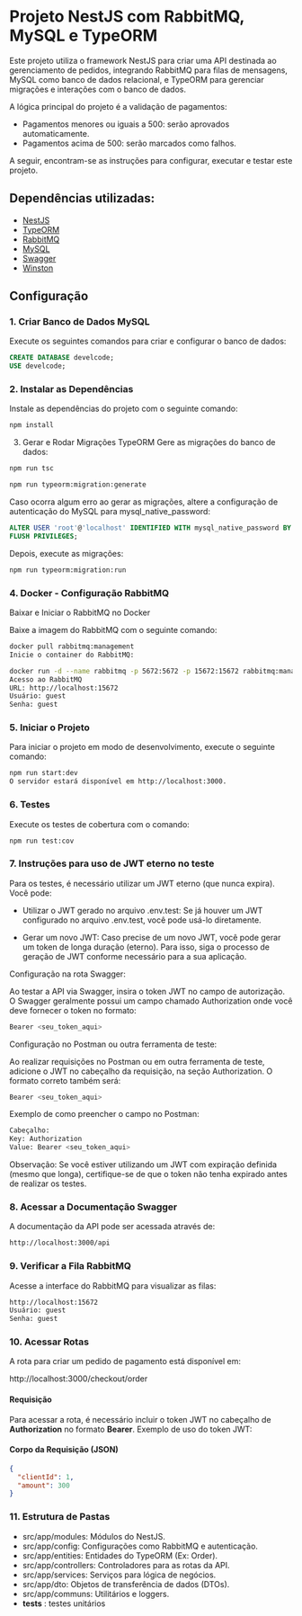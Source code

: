 # Projeto NestJS com RabbitMQ, MySQL e TypeORM

Este projeto utiliza o framework NestJS para criar uma API destinada ao gerenciamento de pedidos, integrando RabbitMQ para filas de mensagens, MySQL como banco de dados relacional, e TypeORM para gerenciar migrações e interações com o banco de dados.

A lógica principal do projeto é a validação de pagamentos:

- Pagamentos menores ou iguais a 500: serão aprovados automaticamente.
- Pagamentos acima de 500: serão marcados como falhos.

A seguir, encontram-se as instruções para configurar, executar e testar este projeto.

## Dependências utilizadas:

- [NestJS](https://nestjs.com/)
- [TypeORM](https://typeorm.io/)
- [RabbitMQ](https://www.rabbitmq.com/)
- [MySQL](https://www.mysql.com/)
- [Swagger](https://swagger.io/)
- [Winston](https://github.com/winstonjs/winston)

## Configuração

### 1. Criar Banco de Dados MySQL

Execute os seguintes comandos para criar e configurar o banco de dados:

```sql
CREATE DATABASE develcode;
USE develcode;
```

### 2. Instalar as Dependências

Instale as dependências do projeto com o seguinte comando:

```bash
npm install
```

3. Gerar e Rodar Migrações TypeORM
Gere as migrações do banco de dados:

```bash
npm run tsc
```

```bash
npm run typeorm:migration:generate
```

Caso ocorra algum erro ao gerar as migrações, altere a configuração de autenticação do MySQL para mysql_native_password:

```sql
ALTER USER 'root'@'localhost' IDENTIFIED WITH mysql_native_password BY 'admin';
FLUSH PRIVILEGES;
```

Depois, execute as migrações:
```bash
npm run typeorm:migration:run
```

### 4. Docker - Configuração RabbitMQ

Baixar e Iniciar o RabbitMQ no Docker

Baixe a imagem do RabbitMQ com o seguinte comando:

```bash
docker pull rabbitmq:management
Inicie o container do RabbitMQ:
```

```bash
docker run -d --name rabbitmq -p 5672:5672 -p 15672:15672 rabbitmq:management
Acesso ao RabbitMQ
URL: http://localhost:15672
Usuário: guest
Senha: guest
```

### 5. Iniciar o Projeto
Para iniciar o projeto em modo de desenvolvimento, execute o seguinte comando:

```bash
npm run start:dev
O servidor estará disponível em http://localhost:3000.
```

### 6. Testes
Execute os testes de cobertura com o comando:

```bash
npm run test:cov
```

### 7. Instruções para uso de JWT eterno no teste

Para os testes, é necessário utilizar um JWT eterno (que nunca expira). Você pode:

- Utilizar o JWT gerado no arquivo .env.test: Se já houver um JWT configurado no arquivo .env.test, você pode usá-lo diretamente.

- Gerar um novo JWT: Caso precise de um novo JWT, você pode gerar um token de longa duração (eterno). Para isso, siga o processo de geração de JWT conforme necessário para a sua aplicação.

Configuração na rota Swagger:

Ao testar a API via Swagger, insira o token JWT no campo de autorização. O Swagger geralmente possui um campo chamado Authorization onde você deve fornecer o token no formato:

```bash
Bearer <seu_token_aqui>
```

Configuração no Postman ou outra ferramenta de teste:

Ao realizar requisições no Postman ou em outra ferramenta de teste, adicione o JWT no cabeçalho da requisição, na seção Authorization. O formato correto também será:

```bash
Bearer <seu_token_aqui>
```

Exemplo de como preencher o campo no Postman:

```bash
Cabeçalho:
Key: Authorization
Value: Bearer <seu_token_aqui>
```

Observação:
Se você estiver utilizando um JWT com expiração definida (mesmo que longa), certifique-se de que o token não tenha expirado antes de realizar os testes.

### 8. Acessar a Documentação Swagger
A documentação da API pode ser acessada através de:

```bash
http://localhost:3000/api
```

### 9. Verificar a Fila RabbitMQ
Acesse a interface do RabbitMQ para visualizar as filas:

```bash
http://localhost:15672
Usuário: guest
Senha: guest
```

### 10. Acessar Rotas

A rota para criar um pedido de pagamento está disponível em:

http://localhost:3000/checkout/order

#### Requisição

Para acessar a rota, é necessário incluir o token JWT no cabeçalho de **Authorization** no formato **Bearer**. Exemplo de uso do token JWT:


#### Corpo da Requisição (JSON)

```json
{
  "clientId": 1,
  "amount": 300
}
```

### 11. Estrutura de Pastas

- src/app/modules: Módulos do NestJS.
- src/app/config: Configurações como RabbitMQ e autenticação.
- src/app/entities: Entidades do TypeORM (Ex: Order).
- src/app/controllers: Controladores para as rotas da API.
- src/app/services: Serviços para lógica de negócios.
- src/app/dto: Objetos de transferência de dados (DTOs).
- src/app/communs: Utilitários e loggers.
- __tests__ : testes unitários
